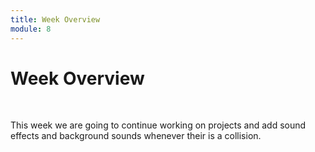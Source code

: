 ```yaml
---
title: Week Overview
module: 8
---
```


# Week Overview <br />


<br />



This week we are going to continue working on projects and add sound effects and background sounds whenever their is a collision.

<!--<iframe width="560" height="315" src="https://www.youtube.com/embed/lGkdx-xz39A" frameborder="0" allow="accelerometer; autoplay; encrypted-media; gyroscope; picture-in-picture" allowfullscreen></iframe>-->